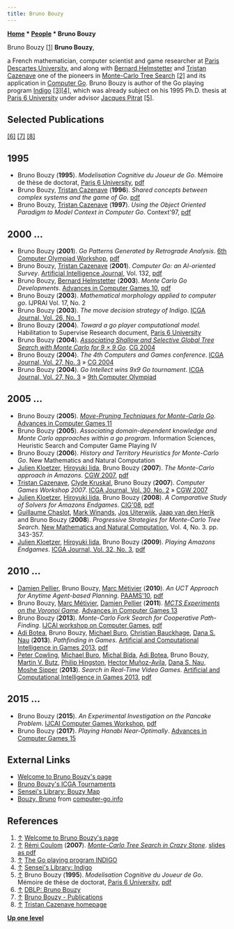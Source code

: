 ```yaml
---
title: Bruno Bouzy
---
```

**[Home](Home "Home") * [People](People "People") * Bruno Bouzy**

[](http://www.math-info.univ-paris5.fr/~bouzy/) Bruno Bouzy <a id="cite-note-1" href="#cite-ref-1">[1]</a>
**Bruno Bouzy**,

a French mathematician, computer scientist and game researcher at [Paris Descartes University](University_of_Paris#5 "University of Paris"), and along with [Bernard Helmstetter](Bernard_Helmstetter "Bernard Helmstetter") and [Tristan Cazenave](Tristan_Cazenave "Tristan Cazenave") one of the pioneers in [Monte-Carlo Tree Search](Monte-Carlo_Tree_Search "Monte-Carlo Tree Search") <a id="cite-note-2" href="#cite-ref-2">[2]</a> and its application in [Computer Go](Go "Go"). Bruno Bouzy is author of the Go playing program [Indigo](https://www.game-ai-forum.org/icga-tournaments/program.php?id=2) <a id="cite-note-3" href="#cite-ref-3">[3]</a><a id="cite-note-4" href="#cite-ref-4">[4]</a>, which was already subject on his 1995 Ph.D. thesis at [Paris 6 University](University_of_Paris#6 "University of Paris") under advisor [Jacques Pitrat](Jacques_Pitrat "Jacques Pitrat") <a id="cite-note-5" href="#cite-ref-5">[5]</a>.

## Selected Publications

<a id="cite-note-6" href="#cite-ref-6">[6]</a> <a id="cite-note-7" href="#cite-ref-7">[7]</a> <a id="cite-note-8" href="#cite-ref-8">[8]</a>

## 1995

- Bruno Bouzy (**1995**). *Modelisation Cognitive du Joueur de Go*. Mémoire de thèse de doctorat, [Paris 6 University](University_of_Paris#6 "University of Paris"), [pdf](http://bibliographie.jeudego.org/these_bruno_bouzy.pdf)
- Bruno Bouzy, [Tristan Cazenave](Tristan_Cazenave "Tristan Cazenave") (**1996**). *Shared concepts between complex systems and the game of Go*. [pdf](http://www.lamsade.dauphine.fr/~cazenave/papers/shared96.pdf)
- Bruno Bouzy, [Tristan Cazenave](Tristan_Cazenave "Tristan Cazenave") (**1997**). *Using the Object Oriented Paradigm to Model Context in Computer Go*. Context'97, [pdf](http://www.lamsade.dauphine.fr/~cazenave/papers/context97.pdf)

## 2000 ...

- Bruno Bouzy (**2001**). *Go Patterns Generated by Retrograde Analysis*. [6th Computer Olympiad Workshop](6th_Computer_Olympiad#Workshop "6th Computer Olympiad"), [pdf](http://www.mi.parisdescartes.fr/~bouzy/publications/RAGO.pdf)
- Bruno Bouzy, [Tristan Cazenave](Tristan_Cazenave "Tristan Cazenave") (**2001**). *Computer Go: an AI-oriented Survey*. [Artificial Intelligence Journal](https://en.wikipedia.org/wiki/Artificial_Intelligence_%28journal%29), Vol. 132, [pdf](http://www.lamsade.dauphine.fr/~cazenave/papers/APS-final.pdf)
- Bruno Bouzy, [Bernard Helmstetter](Bernard_Helmstetter "Bernard Helmstetter") (**2003**). *Monte Carlo Go Developments*. [Advances in Computer Games 10](Advances_in_Computer_Games_10 "Advances in Computer Games 10"), [pdf](http://www.ai.univ-paris8.fr/%7Ebh/articles/acg10-mcgo.pdf)
- Bruno Bouzy (**2003**). *Mathematical morphology applied to computer go*. IJPRAI Vol. 17, No. 2
- Bruno Bouzy (**2003**). *The move decision strategy of Indigo*. [ICGA Journal, Vol. 26, No. 1](ICGA_Journal#26_1 "ICGA Journal")
- Bruno Bouzy (**2004**). *Toward a go player computational model.* Habilitation to Supervise Research document, [Paris 6 University](https://en.wikipedia.org/wiki/Paris_VI_University)
- Bruno Bouzy (**2004**). *[Associating Shallow and Selective Global Tree Search with Monte Carlo for 9 × 9 Go](http://link.springer.com/chapter/10.1007/11674399_5)*. [CG 2004](CG_2004 "CG 2004")
- Bruno Bouzy (**2004**). *The 4th Computers and Games conference*. [ICGA Journal, Vol. 27, No. 3](ICGA_Journal#27_3 "ICGA Journal") » [CG 2004](CG_2004 "CG 2004")
- Bruno Bouzy (**2004**). *Go Intellect wins 9x9 Go tournament*. [ICGA Journal, Vol. 27, No. 3](ICGA_Journal#27_3 "ICGA Journal") » [9th Computer Olympiad](9th_Computer_Olympiad#Go9x9 "9th Computer Olympiad")

## 2005 ...

- Bruno Bouzy (**2005**). *[Move-Pruning Techniques for Monte-Carlo Go](http://link.springer.com/chapter/10.1007/11922155_8)*. [Advances in Computer Games 11](Advances_in_Computer_Games_11 "Advances in Computer Games 11")
- Bruno Bouzy (**2005**). *Associating domain-dependent knowledge and Monte Carlo approaches within a go program*. Information Sciences, Heuristic Search and Computer Game Playing IV
- Bruno Bouzy (**2006**). *History and Territory Heuristics for Monte-Carlo Go*. New Mathematics and Natural Computation
- [Julien Kloetzer](index.php?title=Julien_Kloetzer&action=edit&redlink=1 "Julien Kloetzer (page does not exist)"), [Hiroyuki Iida](Hiroyuki_Iida "Hiroyuki Iida"), Bruno Bouzy (**2007**). *The Monte-Carlo approach in Amazons*. [CGW 2007](CGW_2007 "CGW 2007"), [pdf](http://www.mi.parisdescartes.fr/~bouzy/publications/KIB-MCAmazons-CGW07.pdf)
- [Tristan Cazenave](Tristan_Cazenave "Tristan Cazenave"), [Clyde Kruskal](Clyde_Kruskal "Clyde Kruskal"), Bruno Bouzy (**2007**). *Computer Games Workshop 2007*. [ICGA Journal, Vol. 30, No. 2](ICGA_Journal#30_2 "ICGA Journal") » [CGW 2007](CGW_2007 "CGW 2007")
- [Julien Kloetzer](index.php?title=Julien_Kloetzer&action=edit&redlink=1 "Julien Kloetzer (page does not exist)"), [Hiroyuki Iida](Hiroyuki_Iida "Hiroyuki Iida"), Bruno Bouzy (**2008**). *A Comparative Study of Solvers for Amazons Endgames*. [CIG'08](http://www.csse.uwa.edu.au/cig08/Proceedings/toc.html), [pdf](http://www.csse.uwa.edu.au/cig08/Proceedings/papers/8033.pdf)
- [Guillaume Chaslot](Guillaume_Chaslot "Guillaume Chaslot"), [Mark Winands](Mark_Winands "Mark Winands"), [Jos Uiterwijk](Jos_Uiterwijk "Jos Uiterwijk"), [Jaap van den Herik](Jaap_van_den_Herik "Jaap van den Herik") and Bruno Bouzy (**2008**). *Progressive Strategies for Monte-Carlo Tree Search*. [New Mathematics and Natural Computation](http://www.worldscinet.com/nmnc/nmnc.shtml), Vol. 4, No. 3. pp. 343-357.
- [Julien Kloetzer](index.php?title=Julien_Kloetzer&action=edit&redlink=1 "Julien Kloetzer (page does not exist)"), [Hiroyuki Iida](Hiroyuki_Iida "Hiroyuki Iida"), Bruno Bouzy (**2009**). *Playing Amazons Endgames*. [ICGA Journal, Vol. 32, No. 3](ICGA_Journal#32_3 "ICGA Journal"), [pdf](http://www.math-info.univ-paris5.fr/%7Ebouzy/publications/Kloetzer-AmazonsEndgames-ICGAJournal-Sep2009.pdf)

## 2010 ...

- [Damien Pellier](index.php?title=Damien_Pellier&action=edit&redlink=1 "Damien Pellier (page does not exist)"), Bruno Bouzy, [Marc Métivier](index.php?title=Marc_M%C3%A9tivier&action=edit&redlink=1 "Marc Métivier (page does not exist)") (**2010**). *An UCT Approach for Anytime Agent-based Planning*. [PAAMS'10](http://www.springer.com/de/book/9783642123832), [pdf](http://www.mi.parisdescartes.fr/~bouzy/publications/pellier-bouzy-metivier-paams10.pdf)
- Bruno Bouzy, [Marc Métivier](index.php?title=Marc_M%C3%A9tivier&action=edit&redlink=1 "Marc Métivier (page does not exist)"), [Damien Pellier](index.php?title=Damien_Pellier&action=edit&redlink=1 "Damien Pellier (page does not exist)") (**2011**). *[MCTS Experiments on the Voronoi Game](http://link.springer.com/chapter/10.1007/978-3-642-31866-5_9)*. [Advances in Computer Games 13](Advances_in_Computer_Games_13 "Advances in Computer Games 13")
- Bruno Bouzy (**2013**). *Monte-Carlo Fork Search for Cooperative Path-Finding*. [IJCAI workshop on Computer Games](Conferences#IJCAI2013 "Conferences"), [pdf](http://www.mi.parisdescartes.fr/~bouzy/publications/bouzy-mcfs4cpf-cgw13.pdf)
- [Adi Botea](Adi_Botea "Adi Botea"), Bruno Bouzy, [Michael Buro](Michael_Buro "Michael Buro"), [Christian Bauckhage](index.php?title=Christian_Bauckhage&action=edit&redlink=1 "Christian Bauckhage (page does not exist)"), [Dana S. Nau](Dana_S._Nau "Dana S. Nau") (**2013**). *Pathfinding in Games*. [Artificial and Computational Intelligence in Games 2013](https://dblp.uni-trier.de/db/conf/dagstuhl/dfu6.html), [pdf](http://drops.dagstuhl.de/opus/volltexte/2013/4333/pdf/4.pdf)
- [Peter Cowling](index.php?title=Peter_Cowling&action=edit&redlink=1 "Peter Cowling (page does not exist)"), [Michael Buro](Michael_Buro "Michael Buro"), [Michal Bída](index.php?title=Michal_B%C3%ADda&action=edit&redlink=1 "Michal Bída (page does not exist)"), [Adi Botea](Adi_Botea "Adi Botea"), Bruno Bouzy, [Martin V. Butz](index.php?title=Martin_V._Butz&action=edit&redlink=1 "Martin V. Butz (page does not exist)"), [Philip Hingston](index.php?title=Philip_Hingston&action=edit&redlink=1 "Philip Hingston (page does not exist)"), [Hector Muñoz-Avila](index.php?title=Hector_Mu%C3%B1oz-Avila&action=edit&redlink=1 "Hector Muñoz-Avila (page does not exist)"), [Dana S. Nau](Dana_S._Nau "Dana S. Nau"), [Moshe Sipper](index.php?title=Moshe_Sipper&action=edit&redlink=1 "Moshe Sipper (page does not exist)") (**2013**). *Search in Real-Time Video Games*. [Artificial and Computational Intelligence in Games 2013](https://dblp.uni-trier.de/db/conf/dagstuhl/dfu6.html), [pdf](http://drops.dagstuhl.de/opus/volltexte/2013/4332/pdf/3.pdf)

## 2015 ...

- Bruno Bouzy (**2015**). *An Experimental Investigation on the Pancake Problem*. [IJCAI Computer Games Workshop](Conferences#IJCAI2015 "Conferences"), [pdf](http://www.mi.parisdescartes.fr/~bouzy/publications/bouzy-pancake-cgw2015.pdf)
- Bruno Bouzy (**2017**). *Playing Hanabi Near-Optimally*. [Advances in Computer Games 15](Advances_in_Computer_Games_15 "Advances in Computer Games 15")

## External Links

- [Welcome to Bruno Bouzy's page](http://www.math-info.univ-paris5.fr/~bouzy/)
- [Bruno Bouzy's ICGA Tournaments](https://www.game-ai-forum.org/icga-tournaments/person.php?id=3)
- [Sensei's Library: Bouzy Map](http://senseis.xmp.net/?BouzyMap)
- [Bouzy, Bruno](http://www.computer-go.info/db/operson.php?a=Bouzy%2C+Bruno) from [computer-go.info](http://www.computer-go.info/)

## References

1. <a id="cite-ref-1" href="#cite-note-1">↑</a> [Welcome to Bruno Bouzy's page](http://www.math-info.univ-paris5.fr/~bouzy/)
1. <a id="cite-ref-2" href="#cite-note-2">↑</a> [Rémi Coulom](R%C3%A9mi_Coulom "Rémi Coulom") (**2007**). *[Monte-Carlo Tree Search in Crazy Stone](http://remi.coulom.free.fr/Hakone2007/)*. [slides as pdf](http://remi.coulom.free.fr/Hakone2007/Hakone.pdf)
1. <a id="cite-ref-3" href="#cite-note-3">↑</a> [The Go playing program INDIGO](http://www.math-info.univ-paris5.fr/%7Ebouzy/INDIGO.html)
1. <a id="cite-ref-4" href="#cite-note-4">↑</a> [Sensei's Library: Indigo](http://senseis.xmp.net/?Indigo)
1. <a id="cite-ref-5" href="#cite-note-5">↑</a> Bruno Bouzy (**1995**). *Modelisation Cognitive du Joueur de Go*. Mémoire de thèse de doctorat, [Paris 6 University](University_of_Paris#6 "University of Paris"), [pdf](http://bibliographie.jeudego.org/these_bruno_bouzy.pdf)
1. <a id="cite-ref-6" href="#cite-note-6">↑</a> [DBLP: Bruno Bouzy](http://www.informatik.uni-trier.de/%7Eley/db/indices/a-tree/b/Bouzy:Bruno.html)
1. <a id="cite-ref-7" href="#cite-note-7">↑</a> [Bruno Bouzy - Publications](http://www.mi.parisdescartes.fr/%7Ebouzy/publications.html)
1. <a id="cite-ref-8" href="#cite-note-8">↑</a> [Tristan Cazenave homepage](http://www.lamsade.dauphine.fr/~cazenave/)

**[Up one level](People "People")**


